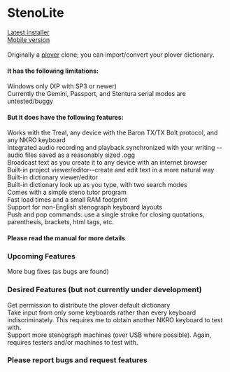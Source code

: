 # StenoLite

<a href="https://github.com/boborama/StenoLite/releases/download/v0.9.12-beta/StenoLiteSetup.msi">Latest installer</a><br>
<a href="https://github.com/boborama/StenoLite/releases/download/v0.9.12-beta/StenoLite0912.zip">Mobile version</a><br>
<br>
Originally a <a href="http://github.com/plover/plover">plover</a> clone; you can import/convert your plover dictionary.

#### It has the following limitations:

Windows only (XP with SP3 or newer)<br>
Currently the Gemini, Passport, and Stentura serial modes are untested/buggy

#### But it does have the following features:

Works with the Treal, any device with the Baron TX/TX Bolt protocol, and any NKRO keyboard<br>
Integrated audio recording and playback synchronized with your writing -- audio files saved as a reasonably sized .ogg<br>
Broadcast text as you create it to any device with an internet browser<br>
Built-in project viewer/editor--create and edit text in a more natural way<br>
Built-in dictionary viewer/editor<br>
Built-in dictionary look up as you type, with two search modes<br>
Comes with a simple steno tutor program<br>
Fast load times and a small RAM footprint<br>
Support for non-English stenograph keyboard layouts<br>
Push and pop commands: use a single stroke for closing quotations, parenthesis, brackets, html tags, etc.

#### Please read the manual for more details


### Upcoming Features

More bug fixes (as bugs are found)<br>

### Desired Features (but not currently under development)

Get permission to distribute the plover default dictionary<br>
Take input from only some keyboards rather than every keyboard indiscriminately.  This requires me to obtain another NKRO keyboard to test with.<br>
Support more stenograph machines (over USB where possible).  Again, requires testers and/or machines to test with.

### Please report bugs and request features